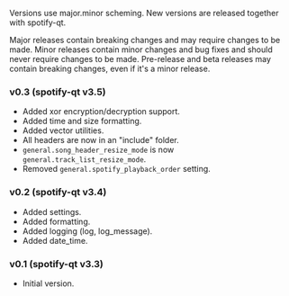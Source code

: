Versions use major.minor scheming. New versions are released together with spotify-qt.

Major releases contain breaking changes and may require changes to be made.
Minor releases contain minor changes and bug fixes and should never require changes to be made.
Pre-release and beta releases may contain breaking changes, even if it's a minor release.

### v0.3 (spotify-qt v3.5)
* Added xor encryption/decryption support.
* Added time and size formatting.
* Added vector utilities.
* All headers are now in an "include" folder.
* `general.song_header_resize_mode` is now `general.track_list_resize_mode`.
* Removed `general.spotify_playback_order` setting.

### v0.2 (spotify-qt v3.4)
* Added settings.
* Added formatting.
* Added logging (log, log_message).
* Added date_time.

### v0.1 (spotify-qt v3.3)
* Initial version.